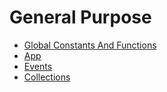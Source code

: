 # General Purpose

- [Global Constants And Functions](../global-constants-and-functions.md)
- [App](../../core-utility-libraries/app.md)
- [Events](../events.md)
- [Collections](../collections.md)
